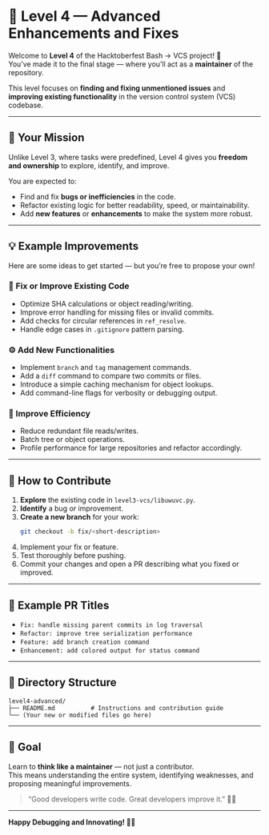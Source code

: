 # 🧠 Level 4 — Advanced Enhancements and Fixes

Welcome to **Level 4** of the Hacktoberfest Bash → VCS project! 🎉  
You’ve made it to the final stage — where you’ll act as a **maintainer** of the repository.

This level focuses on **finding and fixing unmentioned issues** and **improving existing functionality** in the version control system (VCS) codebase.  

---

## 🎯 Your Mission
Unlike Level 3, where tasks were predefined, Level 4 gives you **freedom and ownership** to explore, identify, and improve.

You are expected to:
- Find and fix **bugs or inefficiencies** in the code.  
- Refactor existing logic for better readability, speed, or maintainability.  
- Add **new features** or **enhancements** to make the system more robust.  

---

## 💡 Example Improvements

Here are some ideas to get started — but you’re free to propose your own!

### 🧩 Fix or Improve Existing Code
- Optimize SHA calculations or object reading/writing.  
- Improve error handling for missing files or invalid commits.  
- Add checks for circular references in `ref_resolve`.  
- Handle edge cases in `.gitignore` pattern parsing.

### ⚙️ Add New Functionalities
- Implement `branch` and `tag` management commands.  
- Add a `diff` command to compare two commits or files.  
- Introduce a simple caching mechanism for object lookups.  
- Add command-line flags for verbosity or debugging output.  

### 🧪 Improve Efficiency
- Reduce redundant file reads/writes.  
- Batch tree or object operations.  
- Profile performance for large repositories and refactor accordingly.

---

## 🧭 How to Contribute

1. **Explore** the existing code in `level3-vcs/libuwuvc.py`.  
2. **Identify** a bug or improvement.  
3. **Create a new branch** for your work:
   ```bash
   git checkout -b fix/<short-description>
   ```
4. Implement your fix or feature.  
5. Test thoroughly before pushing.  
6. Commit your changes and open a PR describing what you fixed or improved.

---

## 🧱 Example PR Titles
- `Fix: handle missing parent commits in log traversal`
- `Refactor: improve tree serialization performance`
- `Feature: add branch creation command`
- `Enhancement: add colored output for status command`

---

## 🧩 Directory Structure

```
level4-advanced/
├── README.md          # Instructions and contribution guide
└── (Your new or modified files go here)
```

---

## 🧠 Goal
Learn to **think like a maintainer** — not just a contributor.  
This means understanding the entire system, identifying weaknesses, and proposing meaningful improvements.

> “Good developers write code. Great developers improve it.” 🧑‍💻

---

**Happy Debugging and Innovating! 🐍🚀**
